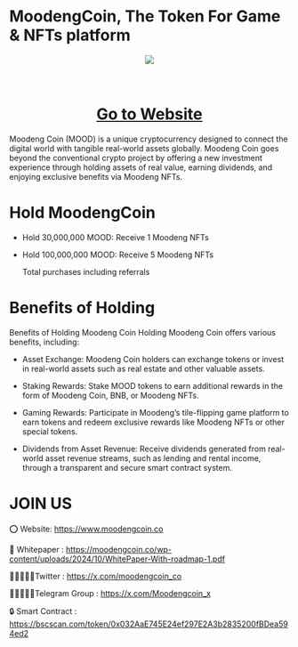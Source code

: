 # MoodengCoin, The Token For Game & NFTs platform
<div align="center"><img src="https://moodengcoin.co/wp-content/uploads/2024/10/MOODENG300.fw_.png" /><br />
</div>
<div align="center">
  <h1><br />
    <a href="https://moodengcoin.co/" target="_blank">Go to Website<br />
    </a></h1>
</div>
Moodeng Coin (MOOD) is a unique cryptocurrency designed to connect the digital world with tangible real-world assets globally. Moodeng Coin goes beyond the conventional crypto project by offering a new investment experience through holding assets of real value, earning dividends, and enjoying exclusive benefits via Moodeng NFTs.

# Hold MoodengCoin
 - Hold 30,000,000 MOOD: Receive 1 Moodeng NFTs
 - Hold 100,000,000 MOOD: Receive 5 Moodeng NFTs

   Total purchases including referrals

# Benefits of Holding
Benefits of Holding Moodeng Coin Holding Moodeng Coin offers various benefits, including:

- Asset Exchange: Moodeng Coin holders can exchange tokens or invest in real-world assets such as real estate and other valuable assets.

- Staking Rewards: Stake MOOD tokens to earn additional rewards in the form of Moodeng Coin, BNB, or Moodeng NFTs.

- Gaming Rewards: Participate in Moodeng’s tile-flipping game platform to earn tokens and redeem exclusive rewards like Moodeng NFTs or other special tokens.

- Dividends from Asset Revenue: Receive dividends generated from real-world asset revenue streams, such as lending and rental income, through a transparent and secure smart contract system.


# JOIN US

⭕ Website: https://www.moodengcoin.co

📄 Whitepaper : https://moodengcoin.co/wp-content/uploads/2024/10/WhitePaper-With-roadmap-1.pdf

👨🏿‍🤝‍👨🏿Twitter : https://x.com/moodengcoin_co

👨🏿‍🤝‍👨🏿Telegram Group : https://x.com/Moodengcoin_x

🔒 Smart Contract : https://bscscan.com/token/0x032AaE745E24ef297E2A3b2835200fBDea594ed2
